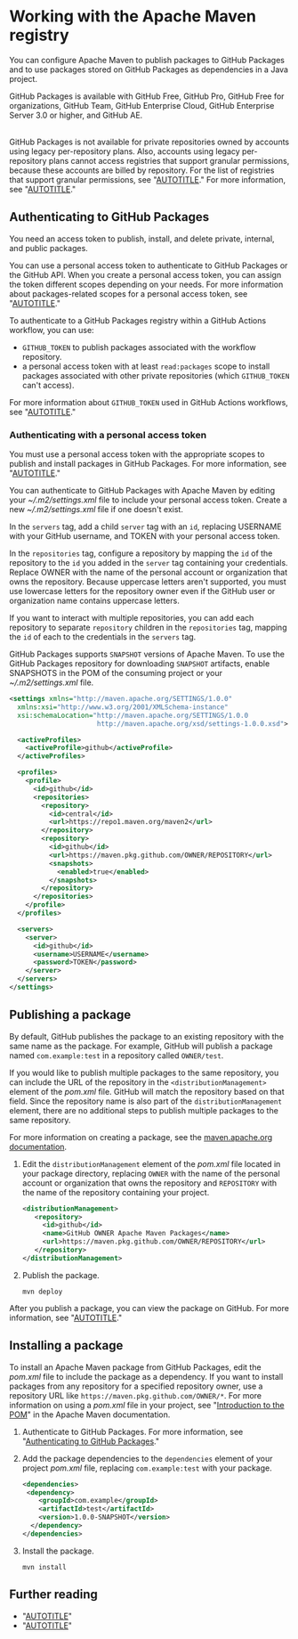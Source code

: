 # Working with the Apache Maven registry

You can configure Apache Maven to publish packages to GitHub Packages and to use packages stored on GitHub Packages as dependencies in a Java project.

GitHub Packages is available with GitHub Free, GitHub Pro, GitHub Free for organizations, GitHub Team, GitHub Enterprise Cloud, GitHub Enterprise Server 3.0 or higher, and GitHub AE.

<br>GitHub Packages is not available for private repositories owned by accounts using legacy per-repository plans. Also, accounts using legacy per-repository plans cannot access registries that support granular permissions, because these accounts are billed by repository. For the list of registries that support granular permissions, see "[AUTOTITLE](/packages/learn-github-packages/about-permissions-for-github-packages#granular-permissions-for-userorganization-scoped-packages)." For more information, see "[AUTOTITLE](/get-started/learning-about-github/githubs-plans)."

<!-- 2148AF7B-5FF8-4B28-A808-D692FEE2225A -->

## Authenticating to GitHub Packages

You need an access token to publish, install, and delete private, internal, and public packages.

You can use a personal access token to authenticate to GitHub Packages or the GitHub API. When you create a personal access token, you can assign the token different scopes depending on your needs. For more information about packages-related scopes for a personal access token, see "[AUTOTITLE](/packages/learn-github-packages/about-permissions-for-github-packages#about-scopes-and-permissions-for-package-registries)."

To authenticate to a GitHub Packages registry within a GitHub Actions workflow, you can use:
- `GITHUB_TOKEN` to publish packages associated with the workflow repository.
- a personal access token with at least `read:packages` scope to install packages associated with other private repositories (which `GITHUB_TOKEN` can't access).

For more information about `GITHUB_TOKEN` used in GitHub Actions workflows, see "[AUTOTITLE](/actions/security-guides/automatic-token-authentication#using-the-github_token-in-a-workflow)."

### Authenticating with a personal access token

You must use a personal access token with the appropriate scopes to publish and install packages in GitHub Packages. For more information, see "[AUTOTITLE](/packages/learn-github-packages/introduction-to-github-packages#authenticating-to-github-packages)."

You can authenticate to GitHub Packages with Apache Maven by editing your _~/.m2/settings.xml_ file to include your personal access token. Create a new _~/.m2/settings.xml_ file if one doesn't exist.

In the `servers` tag, add a child `server` tag with an `id`, replacing USERNAME with your GitHub username, and TOKEN with your personal access token.

In the `repositories` tag, configure a repository by mapping the `id` of the repository to the `id` you added in the `server` tag containing your credentials. Replace  OWNER with the name of the personal account or organization that owns the repository. Because uppercase letters aren't supported, you must use lowercase letters for the repository owner even if the GitHub user or organization name contains uppercase letters.

If you want to interact with multiple repositories, you can add each repository to separate `repository` children in the `repositories` tag, mapping the `id` of each to the credentials in the `servers` tag.

GitHub Packages supports `SNAPSHOT` versions of Apache Maven. To use the GitHub Packages repository for downloading `SNAPSHOT` artifacts, enable SNAPSHOTS in the POM of the consuming project or your  _~/.m2/settings.xml_ file.

```xml
<settings xmlns="http://maven.apache.org/SETTINGS/1.0.0"
  xmlns:xsi="http://www.w3.org/2001/XMLSchema-instance"
  xsi:schemaLocation="http://maven.apache.org/SETTINGS/1.0.0
                      http://maven.apache.org/xsd/settings-1.0.0.xsd">

  <activeProfiles>
    <activeProfile>github</activeProfile>
  </activeProfiles>

  <profiles>
    <profile>
      <id>github</id>
      <repositories>
        <repository>
          <id>central</id>
          <url>https://repo1.maven.org/maven2</url>
        </repository>
        <repository>
          <id>github</id>
          <url>https://maven.pkg.github.com/OWNER/REPOSITORY</url>
          <snapshots>
            <enabled>true</enabled>
          </snapshots>
        </repository>
      </repositories>
    </profile>
  </profiles>

  <servers>
    <server>
      <id>github</id>
      <username>USERNAME</username>
      <password>TOKEN</password>
    </server>
  </servers>
</settings>
```

## Publishing a package

By default, GitHub publishes the package to an existing repository with the same name as the package. For example, GitHub will publish a package named `com.example:test` in a repository called `OWNER/test`.

If you would like to publish multiple packages to the same repository, you can include the URL of the repository in the `<distributionManagement>` element of the _pom.xml_ file. GitHub will match the repository based on that field. Since the repository name is also part of the `distributionManagement` element, there are no additional steps to publish multiple packages to the same repository.

For more information on creating a package, see the [maven.apache.org documentation](https://maven.apache.org/guides/getting-started/maven-in-five-minutes.html).

1. Edit the `distributionManagement` element of the _pom.xml_ file located in your package directory, replacing `OWNER` with the name of the personal account or organization that owns the repository and `REPOSITORY` with the name of the repository containing your project.

   ```xml
   <distributionManagement>
      <repository>
        <id>github</id>
        <name>GitHub OWNER Apache Maven Packages</name>
        <url>https://maven.pkg.github.com/OWNER/REPOSITORY</url>
      </repository>
   </distributionManagement>
   ```

1. Publish the package.

   ```shell
   mvn deploy
   ```

After you publish a package, you can view the package on GitHub. For more information, see "[AUTOTITLE](/packages/learn-github-packages/viewing-packages)."

## Installing a package

To install an Apache Maven package from GitHub Packages, edit the _pom.xml_ file to include the package as a dependency. If you want to install packages from any repository for a specified repository owner, use a repository URL like `https://maven.pkg.github.com/OWNER/*`. For more information on using a _pom.xml_ file in your project, see "[Introduction to the POM](https://maven.apache.org/guides/introduction/introduction-to-the-pom.html)" in the Apache Maven documentation.

1. Authenticate to GitHub Packages. For more information, see "[Authenticating to GitHub Packages](#authenticating-to-github-packages)."
1. Add the package dependencies to the `dependencies` element of your project _pom.xml_ file, replacing `com.example:test` with your package.

   ```xml
   <dependencies>
    <dependency>
       <groupId>com.example</groupId>
       <artifactId>test</artifactId>
       <version>1.0.0-SNAPSHOT</version>
     </dependency>
   </dependencies>
   ```

1. Install the package.

   ```shell
   mvn install
   ```

## Further reading

- "[AUTOTITLE](/packages/working-with-a-github-packages-registry/working-with-the-gradle-registry)"
- "[AUTOTITLE](/packages/learn-github-packages/deleting-and-restoring-a-package)"
